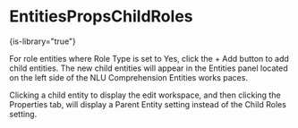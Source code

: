 # EntitiesPropsChildRoles

{is-library="true"}

<snippet id="EntitiesPropsChildRoles_snippet">



For role entities where Role Type is set to Yes, click the + Add button to add child entities. The new child entities will appear in the Entities panel located on the left side of the NLU Comprehension Entities works paces.

Clicking a child entity to display the edit workspace, and then clicking the Properties tab, will display a Parent Entity setting instead of the Child Roles setting.


</snippet>